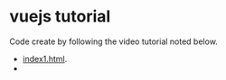 # vuejs tutorial

Code create by following the video tutorial noted below.

  - [index1.html](https://www.youtube.com/watch?v=5LYrN_cAJoA&index=1&t=161s&list=PL1i9SOZo9AZ_ImXgQRniJRpDatiw6CXrB).
  - 
